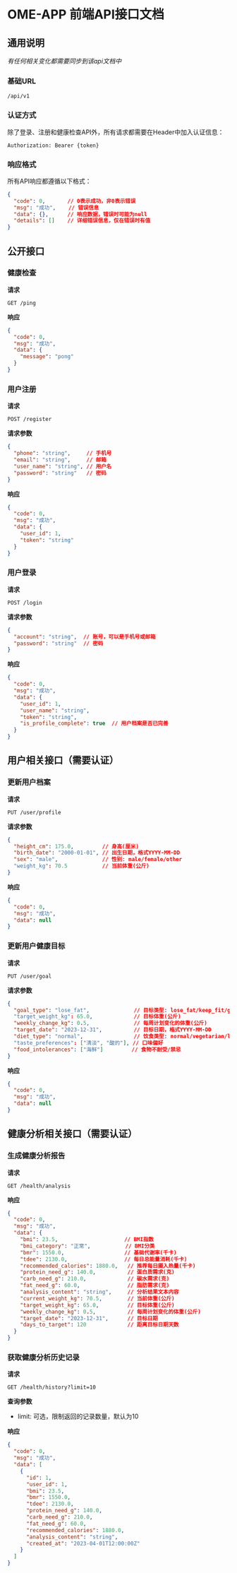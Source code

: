 # OME-APP 前端API接口文档

## 通用说明

*有任何相关变化都需要同步到该api文档中*

### 基础URL
```
/api/v1
```

### 认证方式
除了登录、注册和健康检查API外，所有请求都需要在Header中加入认证信息：
```
Authorization: Bearer {token}
```

### 响应格式
所有API响应都遵循以下格式：
```json
{
  "code": 0,       // 0表示成功，非0表示错误
  "msg": "成功",    // 错误信息
  "data": {},      // 响应数据，错误时可能为null
  "details": []    // 详细错误信息，仅在错误时有值
}
```

## 公开接口

### 健康检查

**请求**
```
GET /ping
```

**响应**
```json
{
  "code": 0,
  "msg": "成功",
  "data": {
    "message": "pong"
  }
}
```

### 用户注册

**请求**
```
POST /register
```

**请求参数**
```json
{
  "phone": "string",     // 手机号
  "email": "string",     // 邮箱
  "user_name": "string", // 用户名
  "password": "string"   // 密码
}
```

**响应**
```json
{
  "code": 0,
  "msg": "成功",
  "data": {
    "user_id": 1,
    "token": "string"
  }
}
```

### 用户登录

**请求**
```
POST /login
```

**请求参数**
```json
{
  "account": "string",  // 账号，可以是手机号或邮箱
  "password": "string"  // 密码
}
```

**响应**
```json
{
  "code": 0,
  "msg": "成功",
  "data": {
    "user_id": 1,
    "user_name": "string",
    "token": "string",
    "is_profile_complete": true  // 用户档案是否已完善
  }
}
```

## 用户相关接口（需要认证）

### 更新用户档案

**请求**
```
PUT /user/profile
```

**请求参数**
```json
{
  "height_cm": 175.0,         // 身高(厘米)
  "birth_date": "2000-01-01", // 出生日期，格式YYYY-MM-DD
  "sex": "male",              // 性别: male/female/other
  "weight_kg": 70.5           // 当前体重(公斤)
}
```

**响应**
```json
{
  "code": 0,
  "msg": "成功",
  "data": null
}
```

### 更新用户健康目标

**请求**
```
PUT /user/goal
```

**请求参数**
```json
{
  "goal_type": "lose_fat",              // 目标类型: lose_fat/keep_fit/gain_muscle
  "target_weight_kg": 65.0,             // 目标体重(公斤)
  "weekly_change_kg": 0.5,              // 每周计划变化的体重(公斤)
  "target_date": "2023-12-31",          // 目标日期，格式YYYY-MM-DD
  "diet_type": "normal",                // 饮食类型: normal/vegetarian/low_carb等
  "taste_preferences": ["清淡", "酸的"], // 口味偏好
  "food_intolerances": ["海鲜"]         // 食物不耐受/禁忌
}
```

**响应**
```json
{
  "code": 0,
  "msg": "成功",
  "data": null
}
```

## 健康分析相关接口（需要认证）

### 生成健康分析报告

**请求**
```
GET /health/analysis
```

**响应**
```json
{
  "code": 0,
  "msg": "成功",
  "data": {
    "bmi": 23.5,                     // BMI指数
    "bmi_category": "正常",           // BMI分类
    "bmr": 1550.0,                   // 基础代谢率(千卡)
    "tdee": 2130.0,                  // 每日总能量消耗(千卡)
    "recommended_calories": 1880.0,   // 推荐每日摄入热量(千卡)
    "protein_need_g": 140.0,          // 蛋白质需求(克)
    "carb_need_g": 210.0,             // 碳水需求(克)
    "fat_need_g": 60.0,               // 脂肪需求(克)
    "analysis_content": "string",     // 分析结果文本内容
    "current_weight_kg": 70.5,        // 当前体重(公斤)
    "target_weight_kg": 65.0,         // 目标体重(公斤)
    "weekly_change_kg": 0.5,          // 每周计划变化的体重(公斤)
    "target_date": "2023-12-31",      // 目标日期
    "days_to_target": 120             // 距离目标日期天数
  }
}
```

### 获取健康分析历史记录

**请求**
```
GET /health/history?limit=10
```

**查询参数**
- limit: 可选，限制返回的记录数量，默认为10

**响应**
```json
{
  "code": 0,
  "msg": "成功",
  "data": [
    {
      "id": 1,
      "user_id": 1,
      "bmi": 23.5,
      "bmr": 1550.0,
      "tdee": 2130.0,
      "protein_need_g": 140.0,
      "carb_need_g": 210.0,
      "fat_need_g": 60.0,
      "recommended_calories": 1880.0,
      "analysis_content": "string",
      "created_at": "2023-04-01T12:00:00Z"
    }
  ]
}
``` 